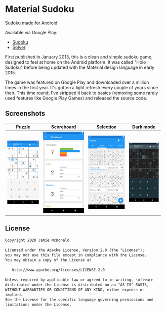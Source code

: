 # Material Sudoku

[Sudoku made for Android](https://jdam.cd/sudoku/)

Available via Google Play:
* [Sudoku](https://play.google.com/store/apps/details?id=com.jdamcd.sudoku)
* [Solver](https://play.google.com/store/apps/details?id=com.jdamcd.sudokusolver)

First published in January 2013, this is a clean and simple sudoku game, designed to feel at home on the Android platform. It was called "Holo Sudoku" before being updated with the Material design language in early 2015.

The game was featured on Google Play and downloaded over a million times in the first year. It's gotten a light refresh every couple of years since then. This time round, I've stripped it back to basics (removing some rarely used features like Google Play Games) and released the source code.

## Screenshots

| Puzzle | Scoreboard | Selection | Dark mode |
|---|---|---|---|
| ![Puzzle](/screenshots/1.png) | ![Scoreboard](/screenshots/2.png) | ![Selection](/screenshots/3.png) | ![Dark mode](/screenshots/4.png) |

## License

```
Copyright 2020 Jamie McDonald

Licensed under the Apache License, Version 2.0 (the "License");
you may not use this file except in compliance with the License.
You may obtain a copy of the License at

   http://www.apache.org/licenses/LICENSE-2.0

Unless required by applicable law or agreed to in writing, software
distributed under the License is distributed on an "AS IS" BASIS,
WITHOUT WARRANTIES OR CONDITIONS OF ANY KIND, either express or implied.
See the License for the specific language governing permissions and
limitations under the License.
```